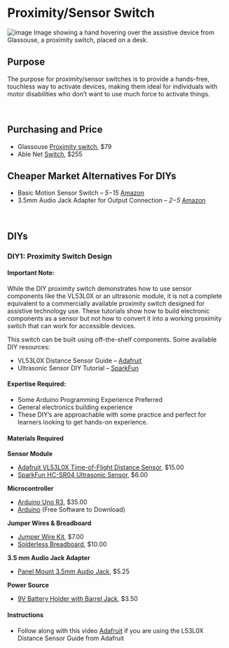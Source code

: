 # Proximity/Sensor Switch
![image](https://github.com/user-attachments/assets/f7ce3fe3-9d15-4cc6-b210-2a07e459621c)
Image showing a hand hovering over the assistive device from Glassouse, a proximity switch, placed on a desk.

## Purpose

The purpose for proximity/sensor switches is to provide a hands-free, touchless way to activate devices, making them ideal for individuals with motor disabilities who don’t want to use much force to activate things.  

<br>

## Purchasing and Price

* Glassouse [Proximity switch](https://glassouse.com/product/proximity-switch-glassouse-assistive-device-accessory-hands-free/), $79  
* Able Net [Switch](https://www.ablenetinc.com/big-candy-corn-2/?searchid=676024&search_query=proximity), $255
## Cheaper Market Alternatives For DIYs

* Basic Motion Sensor Switch – *$5-$15* [Amazon](https://www.amazon.com/)  
* 3.5mm Audio Jack Adapter for Output Connection – *$2-$5* [Amazon](https://www.amazon.com/)

<br>

## DIYs

### DIY1: Proximity Switch Design

#### Important Note:

While the DIY proximity switch demonstrates how to use sensor components like the VL53L0X or an ultrasonic module, it is not a complete equivalent to a commercially available proximity switch designed for assistive technology use. These tutorials show how to build electronic components as a sensor but not how to convert it into a working proximity switch that can work for accessible devices.

This switch can be built using off-the-shelf components. Some available DIY resources:

* VL53L0X Distance Sensor Guide – [Adafruit](https://www.adafruit.com/product/3317)  
* Ultrasonic Sensor DIY Tutorial – [SparkFun](https://www.sparkfun.com/products/24045)

#### Expertise Required: 

* Some Arduino Programming Experience Preferred  
* General electronics building experience  
* These DIY’s are approachable with some practice and perfect for learners looking to get hands-on experience.

#### Materials Required

**Sensor Module**

* [Adafruit VL53L0X Time-of-Flight Distance Sensor](https://www.adafruit.com/product/3317), $15.00  
* [SparkFun HC-SR04 Ultrasonic Sensor](https://www.sparkfun.com/ultrasonic-distance-sensor-hc-sr04.html), $6.00

**Microcontroller**

* [Arduino Uno R3](https://store.arduino.cc/products/arduino-uno-rev3), $35.00  
* [Arduino](https://www.arduino.cc/en/software/) (Free Software to Download)

**Jumper Wires & Breadboard**

* [Jumper Wire Kit](https://amazon.com/dp/B01EV70C78), $7.00  
* [Solderless Breadboard](https://amazon.com/dp/B01EV6LJ7G), $10.00

**3.5 mm Audio Jack Adapter**

* [Panel Mount 3.5mm Audio Jack](https://www.sparkfun.com/audio-plug-3-5mm.html), $5.25

**Power Source**


* [9V Battery Holder with Barrel Jack](https://www.adafruit.com/product/67), $3.50

#### Instructions

* Follow along with this video [Adafruit](https://www.adafruit.com/product/3317) if you are using the L53L0X Distance Sensor Guide from Adafruit
